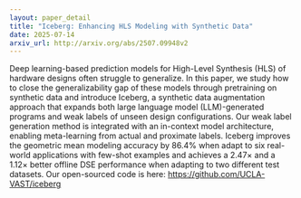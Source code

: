 ```yaml
---
layout: paper_detail
title: "Iceberg: Enhancing HLS Modeling with Synthetic Data"
date: 2025-07-14
arxiv_url: http://arxiv.org/abs/2507.09948v2
---
```


Deep learning-based prediction models for High-Level Synthesis (HLS) of hardware designs often struggle to generalize. In this paper, we study how to close the generalizability gap of these models through pretraining on synthetic data and introduce Iceberg, a synthetic data augmentation approach that expands both large language model (LLM)-generated programs and weak labels of unseen design configurations. Our weak label generation method is integrated with an in-context model architecture, enabling meta-learning from actual and proximate labels. Iceberg improves the geometric mean modeling accuracy by $86.4\%$ when adapt to six real-world applications with few-shot examples and achieves a $2.47\times$ and a $1.12\times$ better offline DSE performance when adapting to two different test datasets. Our open-sourced code is here: https://github.com/UCLA-VAST/iceberg
